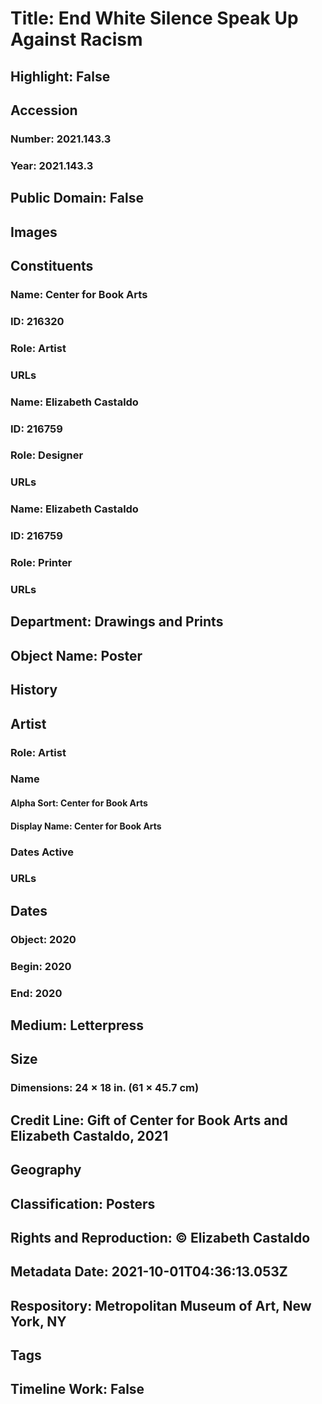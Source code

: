 # Title: End White Silence Speak Up Against Racism
## Highlight: False
## Accession
### Number: 2021.143.3
### Year: 2021.143.3
## Public Domain: False
## Images
## Constituents
### Name: Center for Book Arts
### ID: 216320
### Role: Artist
### URLs
### Name: Elizabeth Castaldo
### ID: 216759
### Role: Designer
### URLs
### Name: Elizabeth Castaldo
### ID: 216759
### Role: Printer
### URLs
## Department: Drawings and Prints
## Object Name: Poster
## History
## Artist
### Role: Artist
### Name
#### Alpha Sort: Center for Book Arts
#### Display Name: Center for Book Arts
### Dates Active
### URLs
## Dates
### Object: 2020
### Begin: 2020
### End: 2020
## Medium: Letterpress
## Size
### Dimensions: 24 × 18 in. (61 × 45.7 cm)
## Credit Line: Gift of Center for Book Arts and Elizabeth Castaldo, 2021
## Geography
## Classification: Posters
## Rights and Reproduction: © Elizabeth Castaldo
## Metadata Date: 2021-10-01T04:36:13.053Z
## Respository: Metropolitan Museum of Art, New York, NY
## Tags
## Timeline Work: False